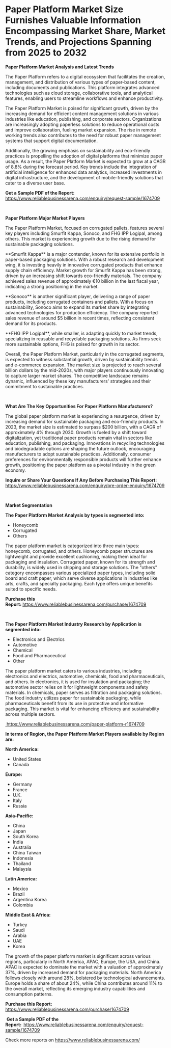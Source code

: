 <p><h1>Paper Platform Market Size Furnishes Valuable Information Encompassing Market Share, Market Trends, and Projections Spanning from 2025 to 2032</h1></p><p><strong>Paper Platform Market Analysis and Latest Trends</strong></p>
<p><p>The Paper Platform refers to a digital ecosystem that facilitates the creation, management, and distribution of various types of paper-based content, including documents and publications. This platform integrates advanced technologies such as cloud storage, collaborative tools, and analytical features, enabling users to streamline workflows and enhance productivity.</p><p>The Paper Platform Market is poised for significant growth, driven by the increasing demand for efficient content management solutions in various industries like education, publishing, and corporate sectors. Organizations are increasingly adopting paperless solutions to reduce operational costs and improve collaboration, fueling market expansion. The rise in remote working trends also contributes to the need for robust paper management systems that support digital documentation.</p><p>Additionally, the growing emphasis on sustainability and eco-friendly practices is propelling the adoption of digital platforms that minimize paper usage. As a result, the Paper Platform Market is expected to grow at a CAGR of 8.8% during the forecast period. Key trends include the integration of artificial intelligence for enhanced data analytics, increased investments in digital infrastructure, and the development of mobile-friendly solutions that cater to a diverse user base.</p></p>
<p><strong>Get a Sample PDF of the Report:&nbsp;</strong> <a href="https://www.reliablebusinessarena.com/enquiry/request-sample/1674709?utm_campaign=3251&utm_medium=2&utm_source=Github&utm_content=ia&utm_term=04042025&utm_id=paper-platform">https://www.reliablebusinessarena.com/enquiry/request-sample/1674709</a></p>
<p>&nbsp;</p>
<p><strong>Paper Platform Major Market Players</strong></p>
<p><p>The Paper Platform Market, focused on corrugated pallets, features several key players including Smurfit Kappa, Sonoco, and FHG IPP Logipal, among others. This market is experiencing growth due to the rising demand for sustainable packaging solutions.</p><p>**Smurfit Kappa** is a major contender, known for its extensive portfolio in paper-based packaging solutions. With a robust research and development wing, it is investing heavily in innovative corrugated products that enhance supply chain efficiency. Market growth for Smurfit Kappa has been strong, driven by an increasing shift towards eco-friendly materials. The company achieved sales revenue of approximately €10 billion in the last fiscal year, indicating a strong positioning in the market.</p><p>**Sonoco** is another significant player, delivering a range of paper products, including corrugated containers and pallets. With a focus on sustainability, Sonoco aims to expand its market share by integrating advanced technologies for production efficiency. The company reported sales revenue of around $5 billion in recent times, reflecting consistent demand for its products.</p><p>**FHG IPP Logipal**, while smaller, is adapting quickly to market trends, specializing in reusable and recyclable packaging solutions. As firms seek more sustainable options, FHG is poised for growth in its sector.</p><p>Overall, the Paper Platform Market, particularly in the corrugated segments, is expected to witness substantial growth, driven by sustainability trends and e-commerce expansion. The market size is projected to reach several billion dollars by the mid-2020s, with major players continuously innovating to capture larger market shares. The competitive landscape remains dynamic, influenced by these key manufacturers' strategies and their commitment to sustainable practices.</p></p>
<p>&nbsp;</p>
<p><strong>What Are The Key Opportunities For Paper Platform Manufacturers?</strong></p>
<p><p>The global paper platform market is experiencing a resurgence, driven by increasing demand for sustainable packaging and eco-friendly products. In 2023, the market size is estimated to surpass $200 billion, with a CAGR of approximately 4% through 2030. Growth is fueled by a shift toward digitalization, yet traditional paper products remain vital in sectors like education, publishing, and packaging. Innovations in recycling technologies and biodegradable options are shaping the future outlook, encouraging manufacturers to adopt sustainable practices. Additionally, consumer preferences for environmentally responsible products will further enhance growth, positioning the paper platform as a pivotal industry in the green economy.</p></p>
<p><strong>Inquire or Share Your Questions If Any Before Purchasing This Report:</strong> <a href="https://www.reliablebusinessarena.com/enquiry/pre-order-enquiry/1674709?utm_campaign=3251&utm_medium=2&utm_source=Github&utm_content=ia&utm_term=04042025&utm_id=paper-platform">https://www.reliablebusinessarena.com/enquiry/pre-order-enquiry/1674709</a></p>
<p>&nbsp;</p>
<p><strong>Market Segmentation</strong></p>
<p><strong>The Paper Platform Market Analysis by types is segmented into:</strong></p>
<p><ul><li>Honeycomb</li><li>Corrugated</li><li>Others</li></ul></p>
<p><p>The paper platform market is categorized into three main types: honeycomb, corrugated, and others. Honeycomb paper structures are lightweight and provide excellent cushioning, making them ideal for packaging and insulation. Corrugated paper, known for its strength and durability, is widely used in shipping and storage solutions. The "others" category encompasses various specialized paper types, including solid board and craft paper, which serve diverse applications in industries like arts, crafts, and specialty packaging. Each type offers unique benefits suited to specific needs.</p></p>
<p><strong>Purchase this Report:&nbsp;</strong><a href="https://www.reliablebusinessarena.com/purchase/1674709?utm_campaign=3251&utm_medium=2&utm_source=Github&utm_content=ia&utm_term=04042025&utm_id=paper-platform">https://www.reliablebusinessarena.com/purchase/1674709</a></p>
<p>&nbsp;</p>
<p><strong>The Paper Platform Market Industry Research by Application is segmented into:</strong></p>
<p><ul><li>Electronics and Electrics</li><li>Automotive</li><li>Chemical</li><li>Food and Pharmaceutical</li><li>Other</li></ul></p>
<p><p>The paper platform market caters to various industries, including electronics and electrics, automotive, chemicals, food and pharmaceuticals, and others. In electronics, it is used for insulation and packaging; the automotive sector relies on it for lightweight components and safety materials. In chemicals, paper serves as filtration and packaging solutions. The food industry utilizes paper for sustainable packaging, while pharmaceuticals benefit from its use in protective and informative packaging. This market is vital for enhancing efficiency and sustainability across multiple sectors.</p></p>
<p><a href="https://www.reliablebusinessarena.com/paper-platform-r1674709?utm_campaign=3251&utm_medium=2&utm_source=Github&utm_content=ia&utm_term=04042025&utm_id=paper-platform">&nbsp;https://www.reliablebusinessarena.com/paper-platform-r1674709</a></p>
<p><strong>In terms of Region, the Paper Platform Market Players available by Region are:</strong></p>
<p>
    <p> <strong> North America: </strong>
        <ul>
            <li>United States</li>
            <li>Canada</li>
        </ul>
        </p> 
    <p> <strong> Europe: </strong>
        <ul>
            <li>Germany</li>
            <li>France</li>
            <li>U.K.</li>
            <li>Italy</li>
            <li>Russia</li>
        </ul>
        </p> 
    <p> <strong> Asia-Pacific: </strong>
        <ul>
            <li>China</li>
            <li>Japan</li>
            <li>South Korea</li>
            <li>India</li>
            <li>Australia</li>
            <li>China Taiwan</li>
            <li>Indonesia</li>
            <li>Thailand</li>
            <li>Malaysia</li>
        </ul>
        </p> 
    <p> <strong> Latin America: </strong>
        <ul>
            <li>Mexico</li>
            <li>Brazil</li>
            <li>Argentina Korea</li>
            <li>Colombia</li>
        </ul>
        </p> 
    <p> <strong> Middle East & Africa: </strong>
        <ul>
            <li>Turkey</li>
            <li>Saudi</li>
            <li>Arabia</li>
            <li>UAE</li>
            <li>Korea</li>
        </ul>
    </p>
    </p>
<p><p>The growth of the paper platform market is significant across various regions, particularly in North America, APAC, Europe, the USA, and China. APAC is expected to dominate the market with a valuation of approximately 37%, driven by increased demand for packaging materials. North America follows closely with around 28%, bolstered by technological advancements. Europe holds a share of about 24%, while China contributes around 11% to the overall market, reflecting its emerging industry capabilities and consumption patterns.</p></p>
<p><strong>Purchase this Report: </strong><a href="https://www.reliablebusinessarena.com/purchase/1674709?utm_campaign=3251&utm_medium=2&utm_source=Github&utm_content=ia&utm_term=04042025&utm_id=paper-platform">https://www.reliablebusinessarena.com/purchase/1674709</a></p>
<p>&nbsp;<strong>Get a Sample PDF of the Report:&nbsp;&nbsp;</strong><a href="https://www.reliablebusinessarena.com/enquiry/request-sample/1674709?utm_campaign=3251&utm_medium=2&utm_source=Github&utm_content=ia&utm_term=04042025&utm_id=paper-platform">https://www.reliablebusinessarena.com/enquiry/request-sample/1674709</a></p>
<p><strong></strong></p>
<p>Check more reports on <a href="https://www.reliablebusinessarena.com/?utm_campaign=3251&utm_medium=2&utm_source=Github&utm_content=ia&utm_term=04042025&utm_id=paper-platform">https://www.reliablebusinessarena.com/</a></p>